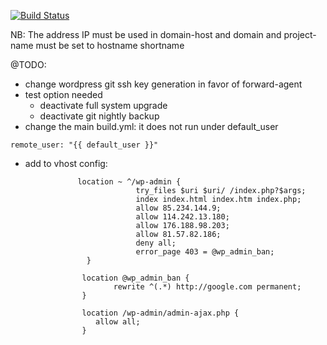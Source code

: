[![Build Status](https://travis-ci.org/nodje/ansible-wordpress.svg?branch=master)](https://travis-ci.org/nodje/ansible-wordpress)

NB: The address IP must be used in domain-host and domain and project-name must be set to hostname shortname 

@TODO:
- change wordpress git ssh key generation in favor of forward-agent
- test option needed
    - deactivate full system upgrade
    - deactivate git nightly backup
- change the main build.yml: it does not run under default_user
```
remote_user: "{{ default_user }}"
```
- add to vhost config:
```aidl
               location ~ ^/wp-admin {
                            try_files $uri $uri/ /index.php?$args;
                            index index.html index.htm index.php;
                            allow 85.234.144.9;
                            allow 114.242.13.180;
                            allow 176.188.98.203;
                            allow 81.57.82.186;
                            deny all;
                            error_page 403 = @wp_admin_ban;
                 }
            
                location @wp_admin_ban {
                       rewrite ^(.*) http://google.com permanent;
                }
            
                location /wp-admin/admin-ajax.php {
                   allow all;
                }
```
